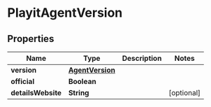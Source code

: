 

# PlayitAgentVersion


## Properties

| Name | Type | Description | Notes |
|------------ | ------------- | ------------- | -------------|
|**version** | [**AgentVersion**](AgentVersion.md) |  |  |
|**official** | **Boolean** |  |  |
|**detailsWebsite** | **String** |  |  [optional] |



